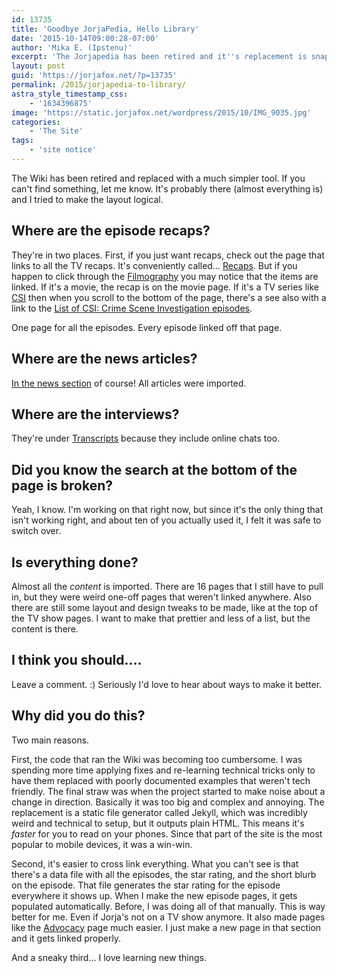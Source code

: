 ```yaml
---
id: 13735
title: 'Goodbye JorjaPedia, Hello Library'
date: '2015-10-14T09:00:28-07:00'
author: 'Mika E. (Ipstenu)'
excerpt: 'The Jorjapedia has been retired and it''s replacement is snappier and snazzier. In a super simple kind of way.'
layout: post
guid: 'https://jorjafox.net/?p=13735'
permalink: /2015/jorjapedia-to-library/
astra_style_timestamp_css:
    - '1634396875'
image: 'https://static.jorjafox.net/wordpress/2015/10/IMG_9035.jpg'
categories:
    - 'The Site'
tags:
    - 'site notice'
---
```


The Wiki has been retired and replaced with a much simpler tool. If you can't find something, let me know. It's probably there (almost everything is) and I tried to make the layout logical.

<h2>Where are the episode recaps?</h2>

They're in two places. First, if you just want recaps, check out the page that links to all the TV recaps. It's conveniently called... <a href="https://jorjafox.net/library/recaps/">Recaps</a>. But if you happen to click through the <a href="https://jorjafox.net/library/filmography/">Filmography</a> you may notice that the items are linked. If it's a movie, the recap is on the movie page. If it's a TV series like <a href="https://jorjafox.net/library/actor/csi/">CSI</a> then when you scroll to the bottom of the page, there's a see also with a link to the <a href="https://jorjafox.net/library/actor/csi-episodes/">List of CSI: Crime Scene Investigation episodes</a>.

One page for all the episodes. Every episode linked off that page.

<h2>Where are the news articles?</h2>

<a href="https://jorjafox.net/library/news/">In the news section</a> of course! All articles were imported.

<h2>Where are the interviews?</h2>

They're under <a href="https://jorjafox.net/library/transcript/">Transcripts</a> because they include online chats too.

<h2>Did you know the search at the bottom of the page is broken?</h2>

Yeah, I know. I'm working on that right now, but since it's the only thing that isn't working right, and about ten of you actually used it, I felt it was safe to switch over.

<h2>Is everything done?</h2>

Almost all the <em>content</em> is imported. There are 16 pages that I still have to pull in, but they were weird one-off pages that weren't linked anywhere. Also there are still some layout and design tweaks to be made, like at the top of the TV show pages. I want to make that prettier and less of a list, but the content is there.

<h2>I think you should....</h2>

Leave a comment. :) Seriously I'd love to hear about ways to make it better.

<h2>Why did you do this?</h2>

Two main reasons.

First, the code that ran the Wiki was becoming too cumbersome. I was spending more time applying fixes and re-learning technical tricks only to have them replaced with poorly documented examples that weren't tech friendly. The final straw was when the project started to make noise about a change in direction. Basically it was too big and complex and annoying. The replacement is a static file generator called Jekyll, which was incredibly weird and technical to setup, but it outputs plain HTML. This means it's _faster_ for you to read on your phones. Since that part of the site is the most popular to mobile devices, it was a win-win.

Second, it's easier to cross link everything. What you can't see is that there's a data file with all the episodes, the star rating, and the short blurb on the episode. That file generates the star rating for the episode everywhere it shows up. When I make the new episode pages, it gets populated automatically. Before, I was doing all of that manually. This is way better for me. Even if Jorja's not on a TV show anymore. It also made pages like the <a href="https://jorjafox.net/library/advocacy/">Advocacy</a> page much easier. I just make a new page in that section and it gets linked properly.

And a sneaky third... I love learning new things.
